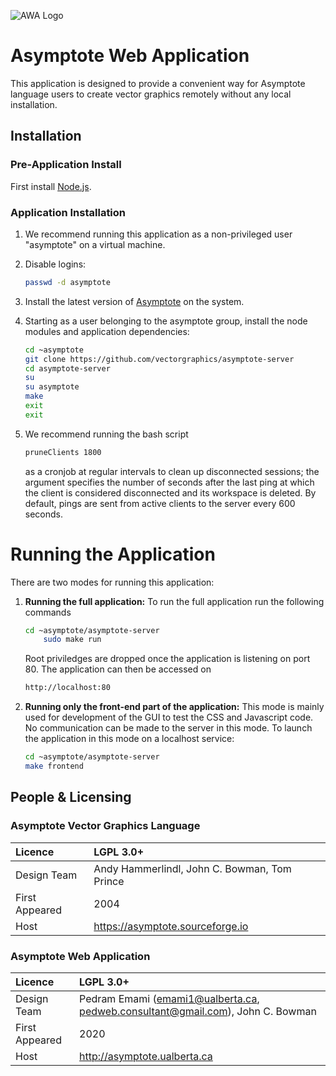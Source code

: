 ![AWA Logo](https://www.dropbox.com/s/h9klqqz8f4j6eua/AWA.png?raw=1)

# Asymptote Web Application
This application is designed to provide a convenient way for Asymptote
language users to create vector graphics remotely without any local
installation.

## Installation
### Pre-Application Install
First install [Node.js](www.nodejs.org).

### Application Installation
1. We recommend running this application as a non-privileged user
"asymptote" on a virtual machine.

2. Disable logins:
    ```bash
    passwd -d asymptote
    ```
3. Install the latest version of [Asymptote](https://asymptote.sourceforge.io/)
on the system.

4. Starting as a user belonging to the asymptote group, install the node
modules and application dependencies:
    ```bash
    cd ~asymptote
    git clone https://github.com/vectorgraphics/asymptote-server
    cd asymptote-server
    su
    su asymptote
    make
    exit
    exit
    ```

5.  We recommend running the bash script

    ```bash
    pruneClients 1800
    ```
    as a cronjob at regular intervals to clean up disconnected sessions;
    the argument specifies the number of seconds after the last ping at which
    the client is considered disconnected and its workspace is deleted.
    By default, pings are sent from active clients to the server every 600
    seconds.

# Running the Application
There are two modes for running this application:

1. **Running the full application:** To run the full application run the
    following commands

    ```bash
    cd ~asymptote/asymptote-server
        sudo make run
    ```

    Root priviledges are dropped once the application is listening
    on port 80. The application can then be accessed on

    ```bash
    http://localhost:80
    ```

2.  **Running only the front-end part of the application:**
    This mode is mainly used for development of the GUI to test
    the CSS and Javascript code. No communication can be made to
    the server in this mode. To launch the application in this
    mode on a localhost service:

    ```bash
    cd ~asymptote/asymptote-server
    make frontend
    ```

## People & Licensing

### Asymptote Vector Graphics Language

|Licence       | LGPL 3.0+                                  |
|:-------------|:----------                                 |
|Design Team   |Andy Hammerlindl, John C. Bowman, Tom Prince|
|First Appeared| 2004                                       |
|Host          | https://asymptote.sourceforge.io           |

### Asymptote Web Application

|Licence       | LGPL 3.0+                                                                     |
|:-------------|:------------------------------------------------------------------------------|
|Design Team   | Pedram Emami (emami1@ualberta.ca, pedweb.consultant@gmail.com), John C. Bowman|
|First Appeared| 2020                                                                          |
|Host          | http://asymptote.ualberta.ca                                                  |